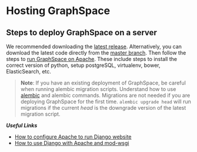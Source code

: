 # Hosting GraphSpace

## Steps to deploy GraphSpace on a server ##

We recommended downloading the [latest release](https://github.com/Murali-group/GraphSpace/releases/latest). Alternatively, you can download the latest code directly from the [master branch](https://github.com/Murali-group/GraphSpace).
Then follow the steps to [run GraphSpace on Apache](https://github.com/Murali-group/GraphSpace#running-graphspace-on-apache). These include steps to install the correct version of python, setup postgreSQL, virtualenv, bower, ElasticSearch, etc.

>**Note**:
>If you have an existing deployment of GraphSpace, be careful when running alembic migration scripts. Understand how to use [alembic](https://alembic.sqlalchemy.org/en/latest/tutorial.html#) and alembic commands. Migrations are not needed if you are deploying GraphSpace for the first time.
>`alembic upgrade head` will run migrations if the current *head* is the downgrade version of the latest migration script.

***Useful Links***
- [How to configure Apache to run Django website](https://docs.djangoproject.com/en/3.1/howto/deployment/wsgi/modwsgi/#basic-configuration)
- [How to use Django with Apache and mod-wsgi](https://docs.djangoproject.com/en/3.1/howto/deployment/wsgi/modwsgi/)
